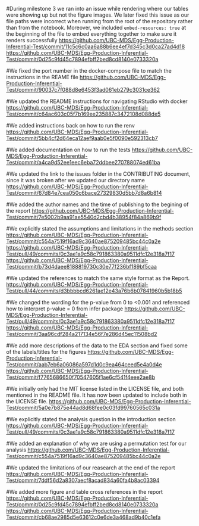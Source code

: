 #During milestone 3 we ran into an issue while rendering where our tables were showing up but not the figure images. We later fixed this issue as our file paths were incorrect when running from the root of the repository rather than from the notebook. Moreover, we included `embed-resources: true` at the beginning of the file to embed everything together to make sure it renders successfully
https://github.com/UBC-MDS/Egg-Production-Inferential-Test/commit/11c5c6c0aa6a88b6ee4ef7d345c3d0ca27ad4d18
https://github.com/UBC-MDS/Egg-Production-Inferential-Test/commit/0d25c9fd45c7894efbff2bed8cd8140e0733320a

#We fixed the port number in the docker-compose file to match the instructions in the REAME file
https://github.com/UBC-MDS/Egg-Production-Inferential-Test/commit/90037c7f088d8e6453f3ad061eb279c3031ce362

#We updated the README instructions for navigating RStudio with docker
https://github.com/UBC-MDS/Egg-Production-Inferential-Test/commit/c64ac603c05f7b169ee235887c3472108d088de5

#We added instructions back on how to run the renv
https://github.com/UBC-MDS/Egg-Production-Inferential-Test/commit/5bb4cf2d64eca12aef9aab0e5f0090e592313cb7

#We added documentation on how to run the tests
https://github.com/UBC-MDS/Egg-Production-Inferential-Test/commit/a4ca9d52ee1eec6eba72ddbee270788074ed61ba

#We updated the link to the issues folder in the CONTRIBUTING document, since it was broken after we updated our directory name
https://github.com/UBC-MDS/Egg-Production-Inferential-Test/commit/67d84e7cea050c6bace27329830d5bb7d8a6b814

#We added the author names and the time of publishing to the begining of the report
https://github.com/UBC-MDS/Egg-Production-Inferential-Test/commit/7e5002b9aa91ae5540d2cbd4b38954f84a869b9f

#We explicitly stated the assumptions and limitations in the methods section
https://github.com/UBC-MDS/Egg-Production-Inferential-Test/commit/c554a7519f16ad9c3640ae875209485bc44c0a2e
https://github.com/UBC-MDS/Egg-Production-Inferential-Test/pull/49/commits/0c3ae1a9c58c791863380a9511dfc12e318a7f17
https://github.com/UBC-MDS/Egg-Production-Inferential-Test/commit/b73d4daee8188819730c30e77f236bf189bf5caa

#We updated the references to match the same style format as the Report.
https://github.com/UBC-MDS/Egg-Production-Inferential-Test/pull/44/commits/d3bbbbcd6261ae12e43a76b6b07841960b5b18b5 

#We changed the wording for the p-value from 0 to <0.001 and referenced how to interpret p-value = 0 from infer package
https://github.com/UBC-MDS/Egg-Production-Inferential-Test/pull/49/commits/0c3ae1a9c58c791863380a9511dfc12e318a7f17
https://github.com/UBC-MDS/Egg-Production-Inferential-Test/commit/3aa96cdf284a217134e56f7e286d45ec11508bd2

#We add more descriptions of the data to the EDA section and fixed some of the labels/titles for the figures
https://github.com/UBC-MDS/Egg-Production-Inferential-Test/commit/aab7eb6a06086a597d1d0c9ea464ceed5e4a0d4e
https://github.com/UBC-MDS/Egg-Production-Inferential-Test/commit/f7765686650f70547605f1ae6cf541f4eee2ae8b

#We initially only had the MIT license listed in the LICENSE file, and both mentioned in the README file. It has now been updated to include both in the LICENSE file.
https://github.com/UBC-MDS/Egg-Production-Inferential-Test/commit/5a0e7b875e44ad8d68fee0c03fd99760565c031a

#We explicitly stated the analysis question in the introduction section
https://github.com/UBC-MDS/Egg-Production-Inferential-Test/pull/49/commits/0c3ae1a9c58c791863380a9511dfc12e318a7f17

#We added an explanation of why we are using a permutation test for our analysis
https://github.com/UBC-MDS/Egg-Production-Inferential-Test/commit/c554a7519f16ad9c3640ae875209485bc44c0a2e

#We updated the limitations of our reasearch at the end of the report
https://github.com/UBC-MDS/Egg-Production-Inferential-Test/commit/7ddf56d2a8307aecf8acad834a60fa4b8ac03394

#We added more figure and table cross references in the report
https://github.com/UBC-MDS/Egg-Production-Inferential-Test/commit/0d25c9fd45c7894efbff2bed8cd8140e0733320a
https://github.com/UBC-MDS/Egg-Production-Inferential-Test/commit/cb68ae2985d5e63612c0e6de3a468ad9b40c1efa
